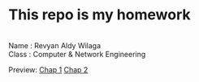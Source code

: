 # This repo is my homework
<br>
Name : Revyan Aldy Wilaga <br>
Class : Computer &  Network Engineering 

Preview:
[Chap 1](example.com)
[Chap 2](example.com)
